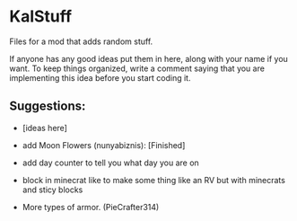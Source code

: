 # KalStuff
Files for a mod that adds random stuff.

If anyone has any good ideas put them in here, along with your name if you want. To keep things organized, write a comment saying that you are implementing this idea before you start coding it.

## Suggestions:

 - [ideas here]

 - add Moon Flowers (nunyabiznis): [Finished]
 - add day counter to tell you what day you are on 
 - block in minecrat like to make some thing like an RV but with minecrats and sticy blocks
 - More types of armor. (PieCrafter314)
